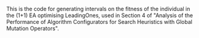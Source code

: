 This is the code for generating intervals on the fitness of the individual in the (1+1) EA optimising LeadingOnes, used in Section 4 of "Analysis of the Performance of Algorithm Configurators for Search Heuristics with Global Mutation Operators".
